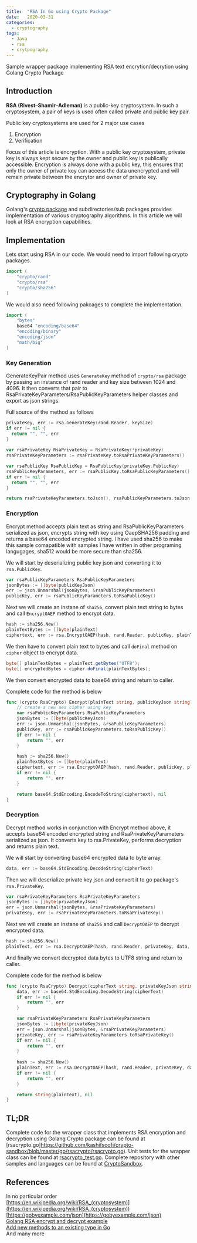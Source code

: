 ```yaml
---
title:  "RSA In Go using Crypto Package"
date:   2020-03-31
categories:
  - cryptography
tags:
  - Java
  - rsa
  - crytpography
---
```

Sample wrapper package implementing RSA text encrytion/decrytion using Golang Crypto Package

## Introduction
**RSA (Rivest–Shamir–Adleman)** is a public-key cryptosystem. In such a cryptosystem, a pair of keys is used often called private and public key pair.

Public key cryptosystems are used for 2 major use cases
1. Encryption
2. Verification

Focus of this article is encryption. With a public key cryptosystem, private key is always kept secure by the owner and public key is publically accessible. Encryption is always done with a public key, this ensures that only the owner of private key can access the data unencrypted and will remain private between the encrytor and owner of private key.

## Cryptography in Golang
Golang's [crypto package](https://golang.org/pkg/crypto/) and subdirectories/sub packages provides implementation of various cryptography algorithms. In this article we will look at RSA encryption capabilities.  

## Implementation
Lets start using RSA in our code. We would need to import following crypto packages.
```go
import (
	"crypto/rand"
	"crypto/rsa"
	"crypto/sha256"
)
```

We would also need following pakcages to complete the implementation.
```go
import (
	"bytes"
	base64 "encoding/base64"
	"encoding/binary"
	"encoding/json"
	"math/big"
)
```

### Key Generation
GenerateKeyPair method uses `GenerateKey` method of `crypto/rsa` package by passing an instance of rand reader and key size between 1024 and 4096. It then converts that pair to RsaPrivateKeyParameters/RsaPublicKeyParameters helper classes and export as json strings.  

Full source of the method as follows  
```go
privateKey, err := rsa.GenerateKey(rand.Reader, keySize)
if err != nil {
  return "", "", err
}
  
var rsaPrivateKey RsaPrivateKey = RsaPrivateKey(*privateKey)
rsaPrivateKeyParameters := rsaPrivateKey.toRsaPrivateKeyParameters()

var rsaPublicKey RsaPublicKey = RsaPublicKey(privateKey.PublicKey)
rsaPublicKeyParameters, err := rsaPublicKey.toRsaPublicKeyParameters()
if err != nil {
  return "", "", err
}

return rsaPrivateKeyParameters.toJson(), rsaPublicKeyParameters.toJson(), nil
```

### Encryption
Encrypt method accepts plain text as string and RsaPublicKeyParameters serialized as json, encrypts string with key using OaepSHA256 padding and returns a base64 encoded encrypted string. I have used sha256 to make this sample comapatible with samples I have written in other programing langugages, sha512 would be more secure than sha256.  

We will start by deserializing public key json and converting it to `rsa.PublicKey`.  
```go
var rsaPublicKeyParameters RsaPublicKeyParameters
jsonBytes := []byte(publicKeyJson)
err := json.Unmarshal(jsonBytes, &rsaPublicKeyParameters)
publicKey, err := rsaPublicKeyParameters.toRsaPublicKey()
```
Next we will create an instane of `sha256`, convert plain text string to bytes and call `EncryptOAEP` method to encrypt data.  
```go
hash := sha256.New()
plainTextBytes := []byte(plainText)
ciphertext, err := rsa.EncryptOAEP(hash, rand.Reader, publicKey, plainTextBytes, nil)
```
We then have to convert plain text to bytes and call `doFinal` method on `cipher` object to encrypt data.
```java
byte[] plainTextBytes = plainText.getBytes("UTF8");
byte[] encryptedBytes = cipher.doFinal(plainTextBytes);
```
We then convert encrypted data to base64 string and return to caller.  

Complete code for the method is below
```go
func (crypto RsaCrypto) Encrypt(plainText string, publicKeyJson string) (string, error) {
	// create a new aes cipher using key
	var rsaPublicKeyParameters RsaPublicKeyParameters
	jsonBytes := []byte(publicKeyJson)
	err := json.Unmarshal(jsonBytes, &rsaPublicKeyParameters)
	publicKey, err := rsaPublicKeyParameters.toRsaPublicKey()
	if err != nil {
		return "", err
	}

	hash := sha256.New()
	plainTextBytes := []byte(plainText)
	ciphertext, err := rsa.EncryptOAEP(hash, rand.Reader, publicKey, plainTextBytes, nil)
	if err != nil {
		return "", err
	}

	return base64.StdEncoding.EncodeToString(ciphertext), nil
}
```

### Decryption
Decrypt method works in conjunction with Encrypt method above, it accepts base64 encoded encrypted string and RsaPrivateKeyParameters serialized as json. It converts key to rsa.PrivateKey, performs decryption and returns plain text.  

We will start by converting base64 encrypted data to byte array.  
```go
data, err := base64.StdEncoding.DecodeString(cipherText)
```

Then we will deserialize private key json and convert it to go package's `rsa.PrivateKey`.  
```go
var rsaPrivateKeyParameters RsaPrivateKeyParameters
jsonBytes := []byte(privateKeyJson)
err = json.Unmarshal(jsonBytes, &rsaPrivateKeyParameters)
privateKey, err := rsaPrivateKeyParameters.toRsaPrivateKey()
```
Next we will create an instane of `sha256` and call `DecryptOAEP` to decrypt encrypted data.  
```go
hash := sha256.New()
plainText, err := rsa.DecryptOAEP(hash, rand.Reader, privateKey, data, nil)
```
And finally we convert decrypted data bytes to UTF8 string and return to caller.  

Complete code for the method is below  
```go
func (crypto RsaCrypto) Decrypt(cipherText string, privateKeyJson string, provider string) (string, error) {
	data, err := base64.StdEncoding.DecodeString(cipherText)
	if err != nil {
		return "", err
	}

	var rsaPrivateKeyParameters RsaPrivateKeyParameters
	jsonBytes := []byte(privateKeyJson)
	err = json.Unmarshal(jsonBytes, &rsaPrivateKeyParameters)
	privateKey, err := rsaPrivateKeyParameters.toRsaPrivateKey()
	if err != nil {
		return "", err
	}
	
	hash := sha256.New()
	plainText, err := rsa.DecryptOAEP(hash, rand.Reader, privateKey, data, nil)
	if err != nil {
		return "", err
	}

	return string(plainText), nil
}
```

## TL;DR
Complete code for the wrapper class that implements RSA encryption and decryption using Golang Crypto package can be found at [rsacrypto.go]https://github.com/kashifsoofi/crypto-sandbox/blob/master/go/rsacrypto/rsacrypto.go). Unit tests for the wrapper class can be found at [rsacrypto_test.go](https://github.com/kashifsoofi/crypto-sandbox/blob/master/go/rsacrypto/rsacrypto_test.go). Complete repository with other samples and languages can be found at [CryptoSandbox](https://github.com/kashifsoofi/crypto-sandbox).

## References
In no particular order  
[https://en.wikipedia.org/wiki/RSA_(cryptosystem)](https://en.wikipedia.org/wiki/RSA_(cryptosystem))  
[https://gobyexample.com/json](https://gobyexample.com/json)  
[Golang RSA encrypt and decrypt example](https://gist.github.com/miguelmota/3ea9286bd1d3c2a985b67cac4ba2130a)  
[Add new methods to an existing type in Go](https://stackoverflow.com/a/28800807/2524922)  
And many more
